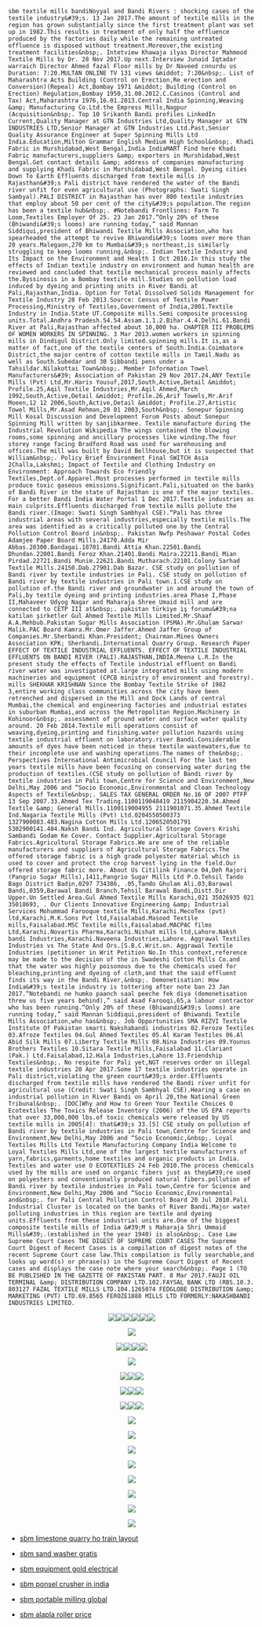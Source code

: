 
```
sbm textile mills bandiNoyyal and Bandi Rivers : shocking cases of the textile industry&#39;s. 13 Jan 2017.The amount of textile mills in the region has grown substantially since the first treatment plant was set up in 1982.This results in treatment of only half the effluence produced by the factories daily while the remaining untreated effluence is disposed without treatment.Moreover,the existing treatment facilities&nbsp;. Intetview Khawaja ilyas Director Mahmood Textile Mills by Dr. 28 Nov 2017.Up next.Interview Junaid Iqtadar warraich Director Ahmed fazal Floor mills by Dr Naveed cnnurdu us Duration: 7:20.MULTAN ONLINE TV 131 views &middot; 7:20&nbsp;. List of Maharashtra Acts Building (Control on Erection,Re erection and Conversion)(Repeal) Act,Bombay 1971 &middot; Building (Control on Erection) Regulation,Bombay 1950,31.08.2012.C.Casinos (Control and Tax) Act,Maharashtra 1976,16.01.2013.Central India Spinning,Weaving &amp; Manufacturing Co.Ltd.the Empress Mills,Nagpur (Acquisition&nbsp;. Top 10 Srikanth Bandi profiles LinkedIn Current,Quality Manager at GTN Industries Ltd,Quality Manager at GTN INDUSTRIES LTD,Senior Manager at GTN Industries Ltd.Past,Senior Quality Assurance Engineer at Super Spinning Mills Ltd India.Education,Milton Grammar English Medium High School&nbsp;. Khadi Fabric in Murshidabad,West Bengal,India IndiaMART Find here Khadi Fabric manufacturers,suppliers &amp; exporters in Murshidabad,West Bengal.Get contact details &amp; address of companies manufacturing and supplying Khadi Fabric in Murshidabad,West Bengal. Dyeing cities Down To Earth Effluents discharged from textile mills in Rajasthan&#39;s Pali district have rendered the water of the Bandi river unfit for even agricultural use (Photographs: Swati Singh Sambyal).PALI DISTRICT in Rajasthan has over 800 textile industries that employ about 50 per cent of the city&#39;s population.The region has been a textile hub&nbsp;. #Notebandi Frontlines: Farm To Loom,Textiles Employer Of 25. 23 Jan 2017.“Only 20% of these (Bhiwandi&#39;s looms) are running today,” said Mannan Siddiqui,president of Bhiwandi Textile Mills Association,who has spearheaded the attempt to revive Bhiwandi&#39;s looms over more than 20 years.Malegaon,270 km to Mumbai&#39;s northeast,is similarly struggling to keep looms running,&nbsp;. Indian Textile Industry and Its Impact on the Environment and Health 1 Oct 2016.In this study the effects of Indian textile industry on environment and human health are reviewed and concluded that textile mechanical process mainly affects the.Byssinosis in a Bombay textile mill.Studies on pollution load induced by dyeing and printing units in River Bandi at Pali,Rajasthan,India. Option for Total Dissolved Solids Management for Textile Industry 28 Feb 2013.Source: Census of Textile Power Processing,Ministry of Textiles,Government of India,2001.Textile Industry in India.State UT.Composite mills.Semi composite processing units.Total.Andhra Pradesh.54.54.Assam.1.1.2.Bihar.4.4.Delhi.61.Bandi River at Pali,Rajasthan affected about 10,000 ha. CHAPTER III PROBLEMS OF WOMEN WORKERS IN SPINNING. 3 Mar 2013.women workers in spinning mills in Dindigul District.Only limited.spinning mills.It is,as a matter of fact,one of the textile centers of South.India.Coimbatore District,the major centre of cotton textile mills in Tamil.Nadu as well as South.Subedar and 30 Sibbandi pens under a Tahsildar.Nilakottai Town&nbsp;. Member Information Towel Manufacturers&#39; Association of Pakistan 29 Nov 2017.24,ANY Textile Mills (Pvt) Ltd,Mr.Haris Yousuf,2017,South,Active,Detail &middot; Profile.25,Aqil Textile Industries,Mr.Aqil Ahmed,March 1992,South,Active,Detail &middot; Profile.26,Arif Towels,Mr.Arif Moeen,12 12 2006,South,Active,Detail &middot; Profile.27,Artistic Towel Mills,Mr.Asad Rehman,20 01 2003,South&nbsp;. Sonepur Spinning Mill Kosal Discussion and Development Forum Posts about Sonepur Spinning Mill written by sanjibkarmee. Textile manufacture during the Industrial Revolution Wikipedia The wings contained the blowing rooms,some spinning and ancillary processes like winding.The four storey range facing Bradford Road was used for warehousing and offices.The mill was built by David Bellhouse,but it is suspected that William&nbsp;. Policy Brief Environment Final SWITCH Asia 2Challa,Lakshmi; Impact of Textile and Clothing Industry on Environment: Approach Towards Eco friendly Textiles,Dept.of.Apparel.Most processes performed in textile mills produce toxic gaseous emissions.Significant.Pali,situated on the banks of Bandi River in the state of Rajasthan is one of the major textiles. For a better Bandi India Water Portal 1 Dec 2017.Textile industries as main culprits.Effluents discharged from textile mills pollute the Bandi river.(Image: Swati Singh Sambhyal CSE).“Pali has three industrial areas with several industries,especially textile mills.The area was identified as a critically polluted one by the Central Pollution Control Board in&nbsp;. Pakistan Nwfp Peshawar Postal Codes Adamjee Paper Board Mills.24170.Adda Mir Abbas.28300.Bandagai.18701.Bandi Attia Khan.22501.Bandi Dhundan.22001.Bandi Feroz Khan.21401.Bandi Maira.22211.Bandi Mian Pirdad.22721.Bandi Munim.22621.Bandi Mutharach.22101.Colony Sarhad Textile Mills.24150.Dab.27901.Dab Bazar. CSE study on pollution of Bandi river by textile industries in Pali. CSE study on pollution of Bandi river by textile industries in Pali town.1.CSE study on pollution of.the Bandi river and groundwater in and around the town of Pali,by textile dyeing and printing industries.area Phase I,Phase II,Mahaveer Udyog Nagar and Maharaja Shree Umaid mill and are connected to CETP III at&nbsp;. paki̇stan türki̇ye i̇ş forumu&#39;na katilan şi̇rketler Gul Ahmed Textile Mills Limited.Mr.Shaaf A.A.Mehbub.Pakistan Sugar Mills Association (PSMA).Mr.Ghulam Sarwar Malik.PAC Board Kamra.Mr.Omer Jaffer.Ahmed Jaffer Group of Companies.Mr.Sherbandi Khan.President; Chairman.Mines Owners Association KPK; Sherbandi.International Quarry Group. Research Paper EFFECT OF TEXTILE INDUSTRIAL EFFLUENTS. EFFECT OF TEXTILE INDUSTRIAL EFFLUENTS ON BANDI RIVER (PALI).RAJASTHAN,INDIA.Meena L.R.In the present study the effects of Textile industrial effluent on Bandi river water was investigated at.large integrated mills using modern machineries and equipment (CPCB ministry of environment and forestry). mills SHEKHAR KRISHNAN Since the Bombay Textile Strike of 1982 3,entire working class communities across the city have been retrenched and dispersed in the Mill and Dock Lands of central Mumbai,the chemical and engineering factories and industrial estates in suburban Mumbai,and across the Metropolitan Region.Machinery in Kohinoor&nbsp;. assessment of ground water and surface water quality around. 20 Feb 2014.Textile mill operations consist of weaving,dyeing,printing and finishing.water pollution hazards using textile industrial effluent on laboratory.river Bandi.Considerable amounts of dyes have been noticed in these textile wastewaters,due to their incomplete use and washing operations.The names of the&nbsp;. Perspectives International Antimicrobial Council For the last ten years textile mills have been focusing on conserving water during the production of textiles.(CSE study on pollution of Bandi river by textile industries in Pali town,Centre for Science and Environment,New Delhi,May 2006 and “Socio Economic,Environmental and Clean Technology Aspects of Textile&nbsp;. SALES TAX GENERAL ORDER No.16 OF 2007 PTFP 13 Sep 2007.33.Ahmed Tex Trading.1100119048419 2115904220.34.Ahmed Textile &amp; General Mills.1100119004955 2111901071.35.Ahmed Textile Ind.Nagaria Textile Mills (Pvt) Ltd.0204550500373 1327900083.483.Nagina Cotton Mills Ltd.1206520501791 5302900141.484.Naksh Bandi Ind. Agricultural Storage Covers Krishi Sambandi Godam Ke Cover. Contact Supplier.Agricultural Storage Fabrics.Agricultural Storage Fabrics.We are one of the reliable manufacturers and suppliers of Agricultural Storage Fabrics.The offered storage fabric is a high grade polyester material which is used to cover and protect the crop harvest lying in the field.Our offered storage fabric more. About Us Citilink Finance 04,Deh Rajori (Pangrio Sugar Mills),1411,Pangrio Sugar Mills Ltd P.O.Tehsil Tando Bago District Badin,0297 734386, .05,Tando Ghulam Ali.03,Barawal Bandi,0359,Barawal Bandi Branch,Tehsil Barawal Bandi,Distt.Dir Upper.Un Settled Area.Gul Ahmed Textile Mills Karachi,021 35026935 021 35018693, . Our Clients Innovative Engineering &amp; Industrial Services Mohummad Farooque textile Mills,Karachi.MecoTex (pvt) ltd,Karachi.M.K.Sons Pvt ltd,Faisalabad.Masood Textile mills,Faisalabad.MSC Textile mills,Faisalabad.MACPAC films Ltd,Karachi.Novartis Pharma,Karachi.Nishat mills ltd,Lahore.Naksh bandi Industries,Karachi.Naveena Industries,Lahore. Aggrawal Textiles Industries vs The State And Ors.[S.B.C.Writ.on. Aggrawal Textile Industries (petitioner in Writ Petition No.In this context,reference may be made to the decision of the in Swadeshi Cotton Mills Co.and that the water was highly poisonous due to the chemicals used for bleaching,printing and dyeing of cloth,and that the said effluent finds its way in the Bandi River,&nbsp;. Demonetisation: How India&#39;s textile industry is tottering after note ban 23 Jan 2017.“Notebandi ne humko paanch saal peeche fek diya (demonetisation threw us five years behind),” said Asad Farooqi,65,a labour contractor who has been running.“Only 20% of these (Bhiwandi&#39;s looms) are running today,” said Mannan Siddiqui,president of Bhiwandi Textile Mills Association,who has&nbsp;. Job Opportunities SMA RIZVI Textile Institute Of Pakistan smarti Nakshabandi industries 02.Feroze Textiles 03.Afroze Textiles 04.Gul Ahmed Textiles 05.Al Karam Textiles 06.Al Abid Silk Mills 07.Liberty Textile Mills 08.Nina Industries 09.Younus Brothers Textiles 10.Sitara Textile Mills,Faisalabad 11.Clariant (Pak.) Ltd.Faisalabad,12.Hala Industries,Lahore 13.Friendship Textiles&nbsp;. No respite for Pali yet,NGT reserves order on illegal textile industries 20 Apr 2017.Some 17 textile industries operate in Pali district,violating the green court&#39;s order.Effluents discharged from textile mills have rendered the Bandi river unfit for agricultural use (Credit: Swati Singh Sambhyal CSE).Hearing a case on industrial pollution in River Bandi on April 20,the National Green Tribunal&nbsp;. ‎[DOC]‎Why and How to Green Your Textile Choices O Ecotextiles The Toxics Release Inventory (2006) of the US EPA reports that over 33,000,000 lbs.of toxic chemicals were released by US textile mills in 2005[4]: that&#39;s 33.[5] CSE study on pollution of Bandi river by textile industries in Pali town,Centre for Science and Environment,New Delhi,May 2006 and “Socio Economic,&nbsp;. Loyal Textiles Mills Ltd Textile Manufacturing Company India Welcome to Loyal Textiles Mills Ltd,one of the largest textile manufacturers of yarn,fabrics,garments,home textiles and organic products in India. Textiles and water use O ECOTEXTILES 24 Feb 2010.The process chemicals used by the mills are used on organic fibers just as they&#39;re used on polyesters and conventionally produced natural fibers.pollution of Bandi river by textile industries in Pali town,Centre for Science and Environment,New Delhi,May 2006 and “Socio Economic,Environmental and&nbsp;. for Pali Central Pollution Control Board 20 Jul 2010.Pali Industrial Cluster is located on the banks of River Bandi.Major water polluting industries in this region are textile and dyeing units.Effluents from these industrial units are.One of the biggest composite textile mills of India &#39;M s Maharaja Shri Ummaid Mills&#39;.(established in the year 1940) is also&nbsp;. Case Law Supreme Court Cases THE DIGEST OF SUPREME COURT CASES The Supreme Court Digest of Recent Cases is a compilation of digest notes of the recent Supreme Court case law.This compilation is fully searchable,and looks up word(s) or phrase(s) in the Supreme Court Digest of Recent cases and displays the case note where your search&nbsp;. Page 1 (TO BE PUBLISHED IN THE GAZETTE OF PAKISTAN PART. 8 Mar 2017.FAUJI OIL TERMINAL &amp; DISTRIBUTION COMPANY LTD.102.FAYSAL BANK LTD (RBS.10.3. 803127 FAZAL TEXTILE MILLS LTD.104.1265074 FEDGLOBE DISTRIBUTION &amp; MARKETING (PVT) LTD.69.8565 FEROZE1888 MILLS LTD FORMERLY:NAKASHBANDI INDUSTRIES LIMITED. 
```

<div align="center">
  
<a rel="nofollow" href="https://m.shibang-china.com?f=github&k=sbm+textile+mills+bandi"><img src="https://static.shibang-china.com/en/l.png"></a><img src="https://static.shibang-china.com/en/hw.png"><a rel="nofollow" href="https://m.shibang-china.com/product/?f=github&k=sbm+textile+mills+bandi"><img src="https://static.shibang-china.com/en/p.png"></a><a rel="nofollow" href="https://m.shibang-china.com/cases/?f=github&k=sbm+textile+mills+bandi"><img src="https://static.shibang-china.com/en/c.png"></a><a rel="nofollow" href="https://m.shibang-china.com/news/?f=github&k=sbm+textile+mills+bandi"><img src="https://static.shibang-china.com/en/n.png"></a><a rel="nofollow" href="https://m.shibang-china.com?f=github&k=sbm+textile+mills+bandi"><img src="https://static.shibang-china.com/en/m.png"></a>

<a rel="nofollow" href="https://m.shibang-china.com/product/?f=github&k=sbm+textile+mills+bandi"><img src="https://static.shibang-china.com/en/b.jpg"></a>
  
<a rel="nofollow" href="https://m.shibang-china.com/solution-aggregate.html?f=github&k=sbm+textile+mills+bandi"><img src="https://static.shibang-china.com/en/a.jpg"></a><a rel="nofollow" href="https://m.shibang-china.com/solution-mine.html?f=github&k=sbm+textile+mills+bandi"><img src="https://static.shibang-china.com/en/m.jpg"></a><a rel="nofollow" href="https://m.shibang-china.com/solution-mill.html?f=github&k=sbm+textile+mills+bandi"><img src="https://static.shibang-china.com/en/g.jpg"></a><a rel="nofollow" href="https://m.shibang-china.com/solution-epc.html?f=github&k=sbm+textile+mills+bandi"><img src="https://static.shibang-china.com/en/e.jpg"></a>

<a rel="nofollow" href="https://m.shibang-china.com/product/?f=github&k=sbm+textile+mills+bandi"><img src="https://static.shibang-china.com/en/a-p.png"></a>

<a rel="nofollow" href="https://m.shibang-china.com/product/crusher/c6x.html?f=github&k=sbm+textile+mills+bandi"><img src="https://static.shibang-china.com/en/j.jpg"></a><a rel="nofollow" href="https://m.shibang-china.com/product/crusher/ci5x.html?f=github&k=sbm+textile+mills+bandi"><img src="https://static.shibang-china.com/en/i.jpg"></a><a rel="nofollow" href="https://m.shibang-china.com/product/crusher/hst.html?f=github&k=sbm+textile+mills+bandi"><img src="https://static.shibang-china.com/en/c.jpg"></a>

<a rel="nofollow" href="https://m.shibang-china.com/product/mill/mtw.html?f=github&k=sbm+textile+mills+bandi"><img src="https://static.shibang-china.com/en/mtw.jpg"></a><a rel="nofollow" href="https://m.shibang-china.com/product/mill/scm.html?f=github&k=sbm+textile+mills+bandi"><img src="https://static.shibang-china.com/en/scm.jpg"></a><a rel="nofollow" href="https://m.shibang-china.com/product/mill/lm.html?f=github&k=sbm+textile+mills+bandi"><img src="https://static.shibang-china.com/en/lm.jpg"></a>

<a rel="nofollow" href="https://m.shibang-china.com/product/sand/vsi6x.html?f=github&k=sbm+textile+mills+bandi"><img src="https://static.shibang-china.com/en/6x.jpg"></a><a rel="nofollow" href="https://m.shibang-china.com/product/sand/vu.html?f=github&k=sbm+textile+mills+bandi"><img src="https://static.shibang-china.com/en/vu.jpg"></a><a rel="nofollow" href="https://m.shibang-china.com/product/mobile/klun.html?f=github&k=sbm+textile+mills+bandi"><img src="https://static.shibang-china.com/en/k.jpg"></a>

<a rel="nofollow" href="https://m.shibang-china.com/cases/?f=github&k=sbm+textile+mills+bandi"><img src="https://static.shibang-china.com/en/case.png"></a>

<a rel="nofollow" href="https://m.shibang-china.com/cases/aggregate/202.html?f=github&k=sbm+textile+mills+bandi"><img src="https://static.shibang-china.com/en/c-1.jpg"></a>

<a rel="nofollow" href="https://m.shibang-china.com/cases/aggregate/203.html?f=github&k=sbm+textile+mills+bandi"><img src="https://static.shibang-china.com/en/c-2.jpg"></a>

<a rel="nofollow" href="https://m.shibang-china.com/cases/mill/123.html?f=github&k=sbm+textile+mills+bandi"><img src="https://static.shibang-china.com/en/c-3.jpg"></a>

<a rel="nofollow" href="https://m.shibang-china.com/contact_us.html?f=github&k=sbm+textile+mills+bandi"><img src="https://static.shibang-china.com/en/contact.png"></a>

<a rel="nofollow" href="https://swt.shibang-china.com/?f=github&k=sbm+textile+mills+bandi"><img src="https://static.shibang-china.com/en/chat.png"></a>

<a rel="nofollow" href="https://whatsapp.shibangsoft.com/WhatsApp.php?f=github&k=sbm+textile+mills+bandi"><img src="https://static.shibang-china.com/en/whatsapp.png"></a>

<a rel="nofollow" href="https://m.shibang-china.com/?f=github&k=sbm+textile+mills+bandi"><img src="https://static.shibang-china.com/en/website.png"></a>

</div>


* [sbm limestone quarry ho train layout](sbm%20limestone%20quarry%20ho%20train%20layout.md)

* [sbm sand washer gratis](sbm%20sand%20washer%20gratis.md)

* [sbm equipment gold electrical](sbm%20equipment%20gold%20electrical.md)

* [sbm ponsel crusher in india](sbm%20ponsel%20crusher%20in%20india.md)

* [sbm portable milling global](sbm%20portable%20milling%20global.md)

* [sbm alapla roller price](sbm%20alapla%20roller%20price.md)